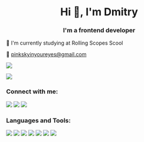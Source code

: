 <h1 align="center">Hi 👋, I'm Dmitry</h1>
<h3 align="center">I'm a frontend developer</h3>

🌱 I'm currently studying at Rolling Scopes Scool

📧 pinkskyinyoureyes@gmail.com

[<img src="https://www.codewars.com/users/pinkskyinyoureyes/badges/small"/>](https://www.codewars.com/users/pinkskyinyoureyes)

![](https://komarev.com/ghpvc/?username=your-github-pinkskyinyoureyes&color=ff69b4)

### Connect with me:
[<img src="https://img.icons8.com/color/48/000000/linkedin.png"/>](https://www.linkedin.com/in/pinkskyinyoureyes/)
[<img src="https://img.icons8.com/fluency/48/000000/telegram-app.png"/>](https://t.me/pinkskyinyoureyes)
[<img src="https://img.icons8.com/fluency/48/000000/instagram-new.png"/>](https://www.instagram.com/pinkskyinyoureyes/)

### Languages and Tools:
[<img src="https://img.icons8.com/color/48/000000/html-5--v1.png"/>](https://www.w3.org/html/)
[<img src="https://img.icons8.com/color/48/000000/css3.png"/>](https://www.w3schools.com/css/)
[<img src="https://img.icons8.com/color/48/000000/sass-avatar.png"/>](https://sass-lang.com/)
[<img src="https://img.icons8.com/fluency/48/000000/javascript.png"/>](https://learn.javascript.ru/)
[<img src="https://img.icons8.com/color/48/000000/git.png"/>](https://git-scm.com/)
[<img src="https://img.icons8.com/color/48/000000/visual-studio-code-2019.png"/>](https://code.visualstudio.com/)
[<img src="https://img.icons8.com/color/48/000000/figma--v1.png"/>](https://www.figma.com/)
